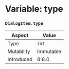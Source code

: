 
# Variable: type
### `DialogItem.type`

| Aspect | Value |
| --- | --- |
| Type | `int` |
| Mutability | Immutable |
| Introduced | 0.8.0 |


